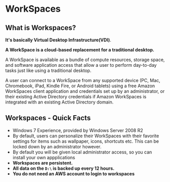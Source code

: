 # WorkSpaces


## What is Workspaces? 

**It's basically Virtual Desktop Infrastructure(VDI)**. 

**A WorkSpace is a cloud-based replacement for a traditional desktop.**

A WorkSpace is available as a bundle of compute resources, storage space, and software application access that allow a user to perform day-to-day tasks just like using a traditional desktop. 

A user can connect to a WorkSpace from any supported device (PC, Mac, Chromebook, iPad, Kindle Fire, or Android tablets) using a free Amazon WorkSpaces client application and credentials set up by an administrator, or their existing Active Directory credentials if Amazon WorkSpaces is integrated with an existing Active Directory domain. 


## Workspaces - Quick Facts

* Windows 7 Experience, provided by Windows Server 2008 R2
* By default, users can personalize their WorkSpaces with their favorite settings for items such as wallpaper, icons, shortcuts etc. This can be locked down by an administrator however.
* By default you will be given local administrator access, so you can install your own appplications
* **Workspaces are persistent.**
* **All data on the `D:\` is backed up every 12 hours.**
* **You do not need an AWS account to login to workspaces**

